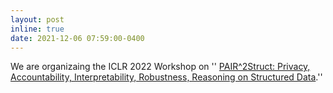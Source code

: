 ```yaml
---
layout: post
inline: true
date: 2021-12-06 07:59:00-0400
---
```


We are organizaing the ICLR 2022 Workshop on '' <a href="https://pair2struct-workshop.github.io">PAIR^2Struct: Privacy, Accountability, Interpretability, Robustness, Reasoning on Structured Data</a>.''
